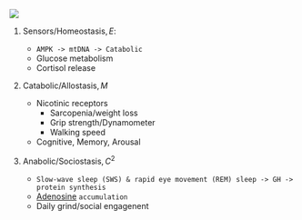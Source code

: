 ![](https://www.nobelprize.org/uploads/2018/06/press-figure2a.jpg)


1. $\text{Sensors/Homeostasis},E$:
   - `AMPK -> mtDNA -> Catabolic`
   - Glucose metabolism
   - Cortisol release
     
3. $\text{Catabolic/Allostasis},M$
   - Nicotinic receptors 
      - Sarcopenia/weight loss
      - Grip strength/Dynamometer
      - Walking speed
   - Cognitive, Memory, Arousal
     
4. $\text{Anabolic/Sociostasis},C^2$
   - `Slow-wave sleep (SWS) & rapid eye movement (REM) sleep -> GH -> protein synthesis`
   - [Adenosine](https://www.nobelprize.org/prizes/medicine/2017/press-release/) `accumulation`
   - Daily grind/social engagenent

